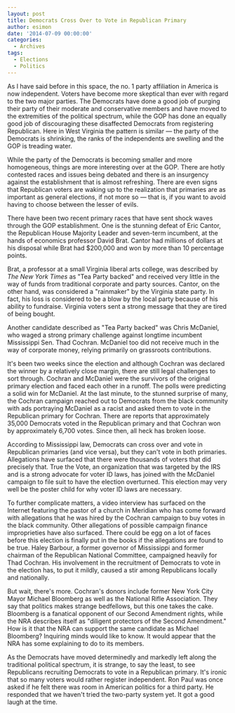 ```yaml
---
layout: post
title: Democrats Cross Over to Vote in Republican Primary
author: esimon
date: '2014-07-09 00:00:00'
categories:
  - Archives
tags:
  - Elections
  - Politics
---
```

As I have said before in this space, the no. 1 party affiliation in America is now independent. Voters have become more skeptical than ever with regard to the two major parties. The Democrats have done a good job of purging their party of their moderate and conservative members and have moved to the extremities of the political spectrum, while the GOP has done an equally good job of discouraging these disaffected Democrats from registering Republican. Here in West Virginia the pattern is similar — the party of the Democrats is shrinking, the ranks of the independents are swelling and the GOP is treading water.

While the party of the Democrats is becoming smaller and more homogeneous, things are more interesting over at the GOP. There are hotly contested races and issues being debated and there is an insurgency against the establishment that is almost refreshing. There are even signs that Republican voters are waking up to the realization that primaries are as important as general elections, if not more so — that is, if you want to avoid having to choose between the lesser of evils.

There have been two recent primary races that have sent shock waves through the GOP establishment. One is the stunning defeat of Eric Cantor, the Republican House Majority Leader and seven-term incumbent, at the hands of economics professor David Brat.  Cantor had millions of dollars at his disposal while Brat had $200,000 and won by more than 10 percentage points.

Brat, a professor at a small Virginia liberal arts college, was described by _The New York Times_ as "Tea Party backed" and received very little in the way of funds from traditional corporate and party sources. Cantor, on the other hand, was considered a "rainmaker" by the Virginia state party. In fact, his loss is considered to be a blow by the local party because of his ability to fundraise. Virginia voters sent a strong message that they are tired of being bought.

Another candidate described as "Tea Party backed" was Chris McDaniel, who waged a strong primary challenge against longtime incumbent Mississippi Sen. Thad Cochran.  McDaniel too did not receive much in the way of corporate money, relying primarily on grassroots contributions.

It's been two weeks since the election and although Cochran was declared the winner by a relatively close margin, there are still legal challenges to sort through. Cochran and McDaniel were the survivors of the original primary election and faced each other in a runoff. The polls were predicting a solid win for McDaniel. At the last minute, to the stunned surprise of many, the Cochran campaign reached out to Democrats from the black community with ads portraying McDaniel as a racist and asked them to vote in the Republican primary for Cochran. There are reports that approximately 35,000 Democrats voted in the Republican primary and that Cochran won by approximately 6,700 votes. Since then, all heck has broken loose.

According to Mississippi law, Democrats can cross over and vote in Republican primaries (and vice versa), but they can't vote in both primaries. Allegations have surfaced that there were thousands of voters that did precisely that. True the Vote, an organization that was targeted by the IRS and is a strong advocate for voter ID laws, has joined with the McDaniel campaign to file suit to have the election overturned. This election may very well be the poster child for why voter ID laws are necessary.

To further complicate matters, a video interview has surfaced on the Internet featuring the pastor of a church in Meridian who has come forward with allegations that he was hired by the Cochran campaign to buy votes in the black community. Other allegations of possible campaign finance improprieties have also surfaced. There could be egg on a lot of faces before this election is finally put in the books if the allegations are found to be true. Haley Barbour, a former governor of Mississippi and former chairman of the Republican National Committee, campaigned heavily for Thad Cochran. His involvement in the recruitment of Democrats to vote in the election has, to put it mildly, caused a stir among Republicans locally and nationally.

But wait, there's more. Cochran's donors include former New York City Mayor Michael Bloomberg as well as the National Rifle Association. They say that politics makes strange bedfellows, but this one takes the cake. Bloomberg is a fanatical opponent of our Second Amendment rights, while the NRA describes itself as "diligent protectors of the Second Amendment." How is it that the NRA can support the same candidate as Michael Bloomberg? Inquiring minds would like to know. It would appear that the NRA has some explaining to do to its members.

As the Democrats have moved determinedly and markedly left along the traditional political spectrum, it is strange, to say the least, to see Republicans recruiting Democrats to vote in a Republican primary. It's ironic that so many voters would rather register independent. Ron Paul was once asked if he felt there was room in American politics for a third party. He responded that we haven't tried the two-party system yet. It got a good laugh at the time.

